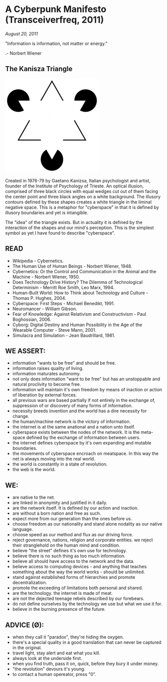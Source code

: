 A Cyberpunk Manifesto (Transceiverfreq, 2011)
=============================================

*August 20, 2011*

"Information is information, not matter or energy."

.- Norbert Wiener

The Kanisza Triangle
--------------------

![image](./kanizsa.jpg)

Created in 1976-79 by Gaetano Kanizsa, Italian psychologist and artist,
founder of the Institute of Psychology of Trieste. An optical illusion,
comprised of three black circles with equal wedges cut out of them
facing the center point and three black angles on a white background.
The illusory contours defined by these shapes creates a white triangle
in the liminal negative space. This is a metaphor for "cyberspace" in
that it is defined by illusory boundaries and yet is intangible.

The "idea" of the triangle exists. But in actuality it is defined by
the interaction of the shapes and our mind's perception. This is the
simplest symbol as yet I have found to describe "cyberspace".

READ
----

-   Wikipedia - Cybernetics.
-   The Human Use of Human Beings - Norbert Wiener, 1948.
-   Cybernetics: Or the Control and Communication in the Animal and the
    Machine - Norbert Wiener, 1950.
-   Does Technology Drive History? The Dilemma of Technological
    Determinism - Merritt Roe Smith, Leo Marx, 1994.
-   Human-Built World: How to Think about Technology and Culture -
    Thomas P. Hughes, 2004.
-   Cyberspace: First Steps - Michael Benedikt, 1991.
-   Neuromancer - William Gibson.
-   Fear of Knowledge: Against Relativism and Constructivism - Paul
    Boghossian, 2006.
-   Cyborg: Digital Destiny and Human Possibility in the Age of the
    Wearable Computer - Steve Mann, 2001.
-   Simulacra and Simulation - Jean Baudrillard, 1981.

WE ASSERT:
----------

-   information "wants to be free" and should be free.
-   information raises quality of living.
-   information maturates autonomy.
-   not only does information "want to be free" but has an unstoppable
    and natural proclivity to become free.
-   information will maintain it's own freedom by means of inaction or
    action of liberation by external forces.
-   all previous wars are based partially if not entirely in the
    exchange of, suppression of or discovery of many forms of
    information.
-   necessity breeds invention and the world has a dire necessity for
    change.
-   the human/machine network is the victory of information.
-   the internet is at the same anational and a nation unto itself.
-   cyberspace exists between the nodes of the network. It is the
    meta-space defined by the exchange of information between users.
-   the internet defines cyberspace by it's own expanding and mutable
    boundaries.
-   the movements of cyberspace encroach on meatspace. In this way the
    net is always moving into the real world.
-   the world is constantly in a state of revolution.
-   the web is the world.

WE:
---

-   are native to the net.
-   are linked in anonymity and justified in it daily.
-   are the network itself. It is defined by our action and inaction.
-   are without a born nation and free as such.
-   expect more from our generation than the ones before us.
-   choose freedom as our nationality and stand alone nodality as our
    native language.
-   choose speed as our method and flux as our driving force.
-   reject governance, nations, religion and corporate entities. we
    reject their stranglehold on the human mind and condition.
-   believe "the street" defines it's own use for technology.
-   believe there is no such thing as too much information.
-   believe all should have access to the network and the data.
-   believe access to computing devices - and anything that teaches
    something about the way the world works - should be unlimited.
-   stand against established forms of hierarchies and promote
    decentralization.
-   promote the exceeding of limitations both personal and shared.
-   are the technology. the internet is made of meat.
-   are not the dejected teenage rebels described by our forebears.
-   do not define ourselves by the technology we use but what we use it
    for.
-   believe in the burning presence of the future.

ADVICE (Ø):
-----------

-   when they call it "paradox", they're hiding the oxygen.
-   there's a special quality in a good translation that can never be
    captured in the original.
-   travel light, stay alert and eat what you kill.
-   always look at the underside first.
-   when you find truth, pass it on, quick, before they bury it under
    money.
-   "the revolution" devours it's young.
-   to contact a human opereator, press "0".
